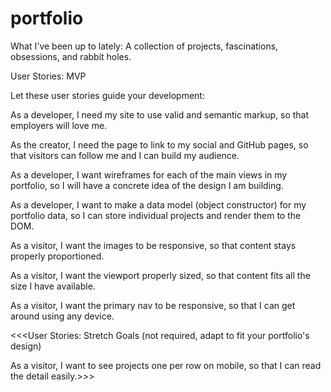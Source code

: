 # portfolio
What I've been up to lately: A collection of projects, fascinations, obsessions, and rabbit holes.



User Stories: MVP

Let these user stories guide your development:

As a developer, I need my site to use valid and semantic markup, so that employers will love me.

As the creator, I need the page to link to my social and GitHub pages, so that visitors can follow me and I can build my audience.

As a developer, I want wireframes for each of the main views in my portfolio, so I will have a concrete idea of the design I am building.

As a developer, I want to make a data model (object constructor) for my portfolio data, so I can store individual projects and render them to the DOM.

As a visitor, I want the images to be responsive, so that content stays properly proportioned.

As a visitor, I want the viewport properly sized, so that content fits all the size I have available.

As a visitor, I want the primary nav to be responsive, so that I can get around using any device.

<<<User Stories: Stretch Goals (not required, adapt to fit your portfolio's design)

As a visitor, I want to see projects one per row on mobile, so that I can read the detail easily.>>>
